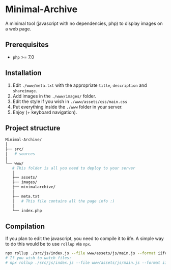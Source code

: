 Minimal-Archive
===============

A minimal tool (javascript with no dependencies, php) to display images on a web page.

## Prerequisites

- `php` >= 7.0

## Installation
1. Edit `./www/meta.txt` with the appropriate `title`, `description` and `shareimage`.
2. Add images in the `./www/images/` folder.
3. Edit the style if you wish in `./www/assets/css/main.css`
4. Put everything inside the `./www` folder in your server.
3. Enjoy (+ keyboard navigation).

## Project structure

```sh
Minimal-Archive/
│
├── src/
│   # sources
│
└── www/
   # This folder is all you need to deploy to your server
   │
   ├── assets/
   ├── images/
   ├── minimalarchive/
   │
   ├── meta.txt
   │   # This file contains all the page info :)
   │
   └── index.php
```

## Compilation

If you plan to edit the javascript, you need to compile it to iife. A simple way to do this would be to use `rollup` via `npx`.

```sh
npx rollup ./src/js/index.js --file www/assets/js/main.js --format iife
# If you wish to watch files:
# npx rollup ./src/js/index.js --file www/assets/js/main.js --format iife -w
```
